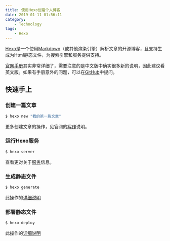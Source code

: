 ```yaml
---
title: 使用Hexo创建个人博客
date: 2019-01-11 01:56:11
category:
    - Technology
tags: 
    - Hexo
---
```


[Hexo](https://hexo.io/zh-cn/)是一个使用[Markdown](https://daringfireball.net/projects/markdown/)（或其他渲染引擎）解析文章的开源博客，且支持生成为Html静态文件，为搜索引擎和服务提供支持。

[官网手册](https://hexo.io/zh-cn/docs/)其实非常详细了，需要注意的是中文版中确实很多新的说明，因此建议看英文版。如果有手册意外的问题，可以在[GitHub](https://github.com/hexojs/hexo/issues)中提问。

## 快速手上

### 创建一篇文章

``` bash
$ hexo new "我的第一篇文章"
```

更多创建文章的操作，见官网的[写作](https://hexo.io/docs/writing.html)说明。

<!-- more -->

### 运行Hexo服务

``` bash
$ hexo server
```

查看更对关于[服务](https://hexo.io/docs/server.html)信息。

### 生成静态文件

``` bash
$ hexo generate
```

此操作的[详细说明](https://hexo.io/docs/generating.html)

### 部署静态文件

``` bash
$ hexo deploy
```

此操作的[详细说明](https://hexo.io/docs/deployment.html)

